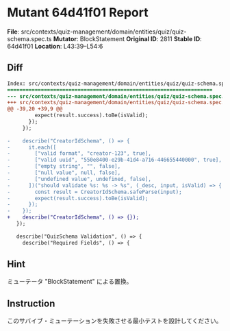 # Mutant 64d41f01 Report

**File**: src/contexts/quiz-management/domain/entities/quiz/quiz-schema.spec.ts
**Mutator**: BlockStatement
**Original ID**: 2811
**Stable ID**: 64d41f01
**Location**: L43:39–L54:6

## Diff

```diff
Index: src/contexts/quiz-management/domain/entities/quiz/quiz-schema.spec.ts
===================================================================
--- src/contexts/quiz-management/domain/entities/quiz/quiz-schema.spec.ts	original
+++ src/contexts/quiz-management/domain/entities/quiz/quiz-schema.spec.ts	mutated #2811
@@ -39,20 +39,9 @@
         expect(result.success).toBe(isValid);
       });
     });
 
-    describe("CreatorIdSchema", () => {
-      it.each([
-        ["valid format", "creator-123", true],
-        ["valid uuid", "550e8400-e29b-41d4-a716-446655440000", true],
-        ["empty string", "", false],
-        ["null value", null, false],
-        ["undefined value", undefined, false],
-      ])("should validate %s: %s -> %s", (_desc, input, isValid) => {
-        const result = CreatorIdSchema.safeParse(input);
-        expect(result.success).toBe(isValid);
-      });
-    });
+    describe("CreatorIdSchema", () => {});
   });
 
   describe("QuizSchema Validation", () => {
     describe("Required Fields", () => {
```

## Hint

ミューテータ "BlockStatement" による置換。

## Instruction

このサバイブ・ミューテーションを失敗させる最小テストを設計してください。
